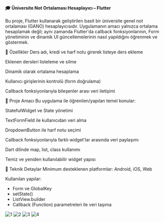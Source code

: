 <h4>🎓 Üniversite Not Ortalaması Hesaplayıcı – Flutter</h4>
Bu proje, Flutter kullanarak geliştirilen basit bir üniversite genel not ortalaması (GANO) hesaplayıcısıdır. Uygulamanın amacı yalnızca ortalama hesaplamak değil; aynı zamanda Flutter'da callback fonksiyonlarının, Form yönetiminin ve dinamik UI güncellemelerinin nasıl yapıldığını öğrenmek ve göstermek.

📱 Özellikler
Ders adı, kredi ve harf notu girerek listeye ders ekleme

Eklenen dersleri listeleme ve silme

Dinamik olarak ortalama hesaplama

Kullanıcı girişlerinin kontrolü (form doğrulama)

Callback fonksiyonlarıyla bileşenler arası veri iletişimi

🧠 Proje Amacı
Bu uygulama ile öğrenilen/yapılan temel konular:

StatefulWidget ve State yönetimi

TextFormField ile kullanıcıdan veri alma

DropdownButton ile harf notu seçimi

Callback fonksiyonlarıyla farklı widget'lar arasında veri paylaşımı

Dart dilinde map, list, class kullanımı

Temiz ve yeniden kullanılabilir widget yapısı

🧩 Teknik Detaylar
Minimum desteklenen platformlar: Android, iOS, Web

Kullanılan yapılar:
<ul>
  <li>Form ve GlobalKey<FormState></li>
  <li>setState()</li>
  <li>ListView.builder</li>
  <li>Callback (Function) parametreleri ile veri taşıma</li>
</ul>


![1](https://github.com/user-attachments/assets/06c5cb70-2d98-41f8-8564-18f75621e57c)
![2](https://github.com/user-attachments/assets/d8dda4ca-07fc-449b-bab1-d0f86ead09ee)
![3](https://github.com/user-attachments/assets/a74119e7-29d0-42b9-80e3-a0e1308dbe43)
![4](https://github.com/user-attachments/assets/35a4d69f-e51b-43e4-8bc9-22df1bab1e62)






